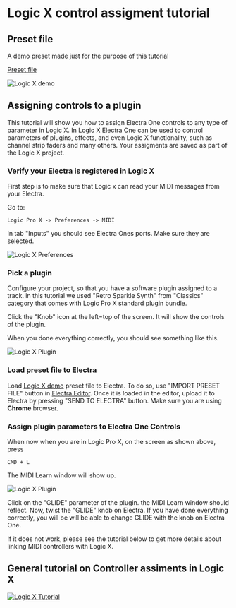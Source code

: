 # Logic X control assigment tutorial
 
## Preset file
A demo preset made just for the purpose of this tutorial

[Preset file](https://github.com/martinpavlas/electra.one/raw/master/presets/apple-logic-x-demo.json)

![Logic X demo](https://github.com/martinpavlas/electra.one/raw/master/docs/synths/Apple/logic-x-preset.png)


## Assigning controls to a plugin
This tutorial will show you how to assign Electra One controls to any type of parameter in Logic X. In Logic X Electra One can be used to control parameters of plugins, effects, and even Logic X functionality, such as channel strip faders and many others. Your assigments are saved as part of the Logic X project.

### Verify your Electra is registered in Logic X
First step is to make sure that Logic x can read your MIDI messages from your Electra.

Go to:


```
Logic Pro X -> Preferences -> MIDI
```


In tab "Inputs" you should see Electra Ones ports. Make sure they are selected.

![Logic X Preferences](https://github.com/martinpavlas/electra.one/raw/master/docs/synths/Apple/logic-midi-inputs.png)


### Pick a plugin
Configure your project, so that you have a software plugin assigned to a track. in this tutorial we used "Retro Sparkle Synth" from "Classics" category that comes with Logic Pro X standard plugin bundle.

Click the "Knob" icon at the left=top of the screen. It will show the controls of the plugin.

When you done everything correctly, you should see something like this.

![Logic X Plugin](https://github.com/martinpavlas/electra.one/raw/master/docs/synths/Apple/logic-plugin.png)


### Load preset file to Electra
Load [Logic X demo](https://github.com/martinpavlas/electra.one/raw/master/presets/apple-logic-x-demo.json) preset file to Electra. To do so, use "IMPORT PRESET FILE" button in [Electra Editor](https://editor.electra.one/). Once it is loaded in the editor, upload it to Electra by pressing "SEND TO ELECTRA" button. Make sure you are using **Chrome** browser.


### Assign plugin parameters to Electra One Controls
When now when you are in Logic Pro X, on the screen as shown above, press 
```
CMD + L
```

The MIDI Learn window will show up. 

![Logic X Plugin](https://github.com/martinpavlas/electra.one/raw/master/docs/synths/Apple/logic-plugin.png)

Click on the "GLIDE" parameter of the plugin. the MIDI Learn window should reflect. Now, twist the "GLIDE" knob on Electra. If you have done everything correctly, you will be will be able to change GLIDE with the knob on Electra One.

If it does not work, please see the tutorial below to get more details about linking MIDI controllers with Logic X.


## General tutorial on Controller assiments in Logic X

[![Logic X Tutorial](https://github.com/martinpavlas/electra.one/raw/master/docs/synths/Apple/logic-x-tutorial.png)](https://www.youtube.com/watch?v=XkfYDk4IlDU)